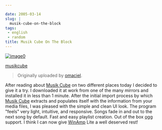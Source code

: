 ```yaml
---

date: 2005-03-14
slug: |
  musik-cube-on-the-block
tags:
 - english
 - random
title: Musik Cube On The Block
---
```


[![image0](http://photos7.flickr.com/6535141_1620a5c98e_m.jpg)](http://www.flickr.com/photos/25563799@N00/6535141/)

[musikcube](http://www.flickr.com/photos/25563799@N00/6535141/)

> Originally uploaded by
> [omaciel](http://www.flickr.com/people/25563799@N00/).

After reading about [Musik Cube](http://www.musikcube.com/) on two
different places today I decided to give it a try. I downloaded it at
work from one of the many mirrors and installed it in less than 1
minute. After the initial import process by which [Musik
Cube](http://www.musikcube.com/) extracts and populates itself with the
information from your media files, I was pleased with the simple and
clean UI look. The program "feels" very light, intuitive, and
responsive. Songs fade in and out to the next song by default. Fast and
easy playlist creation. Out of the box [ogg](http://www.vorbis.com/)
support. I think I can now give [WinAmp](http://www.winamp.com) Lite a
well deserved rest!
